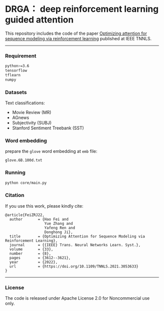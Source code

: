 # DRGA： deep reinforcement learning guided attention

This repository includes the code of the paper [Optimizing attention for sequence modeling via reinforcement learning](https://ieeexplore.ieee.org/abstract/document/9352534/) published at IEEE TNNLS.

----------


### Requirement

``` bash 
python>=3.6
tensorflow
tflearn
numpy
```

### Datasets

Text classifications:

- Movie Review (MR)
- AGnews
- Subjectivity (SUBJ)
- Stanford Sentiment Treebank (SST)


### Word embedding

prepare the `glove` word embedding at `emb` file:

``` 
glove.6B.100d.txt
``` 

### Running


``` bash 
python core/main.py
```


### Citation

If you use this work, please kindly cite:

```
@article{FeiZRJ22,
  author       = {Hao Fei and
                  Yue Zhang and
                  Yafeng Ren and
                  Donghong Ji},
  title        = {Optimizing Attention for Sequence Modeling via Reinforcement Learning},
  journal      = {{IEEE} Trans. Neural Networks Learn. Syst.},
  volume       = {33},
  number       = {8},
  pages        = {3612--3621},
  year         = {2022},
  url          = {https://doi.org/10.1109/TNNLS.2021.3053633}
}
```


----------


### License

The code is released under Apache License 2.0 for Noncommercial use only. 



